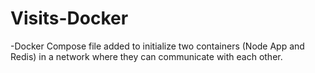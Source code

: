 # Visits-Docker

-Docker Compose file added to initialize two containers (Node App and Redis) in a network where they can communicate with each other.
